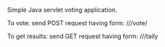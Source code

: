 Simple Java servlet voting application.

To vote:
send POST request having form: //<server>/vote/<voting-option>

To get results:
send GET request having form: //<server>/tally

